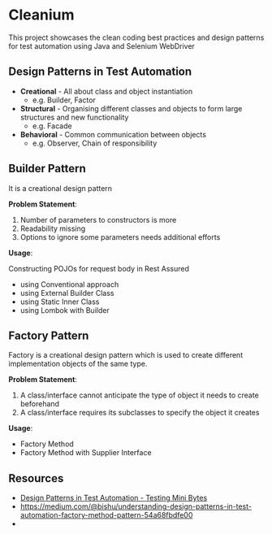 # Cleanium

This project showcases the clean coding best practices and design patterns for test automation using Java and Selenium WebDriver

## Design Patterns in Test Automation

* **Creational** - All about class and object instantiation
  * e.g. Builder, Factor
* **Structural** - Organising different classes and objects to form large structures and new functionality
  * e.g. Facade
* **Behavioral** - Common communication between objects
  * e.g. Observer, Chain of responsibility

## Builder Pattern

It is a creational design pattern

**Problem Statement**:

1. Number of parameters to constructors is more
2. Readability missing
3. Options to ignore some parameters needs additional efforts

**Usage**:

Constructing POJOs for request body in Rest Assured
* using Conventional approach
* using External Builder Class
* using Static Inner Class
* using Lombok with Builder

## Factory Pattern

Factory is a creational design pattern which is used to create different implementation objects of the same type.

**Problem Statement**:

1. A class/interface cannot anticipate the type of object it needs to create beforehand
2. A class/interface requires its subclasses to specify the object it creates

**Usage**:

* Factory Method
* Factory Method with Supplier Interface


## Resources

* [Design Patterns in Test Automation - Testing Mini Bytes](https://www.youtube.com/playlist?list=PL9ok7C7Yn9A8ewGj22MbLOyD9VCtZn7lF)
* https://medium.com/@bishu/understanding-design-patterns-in-test-automation-factory-method-pattern-54a68fbdfe00
* 
